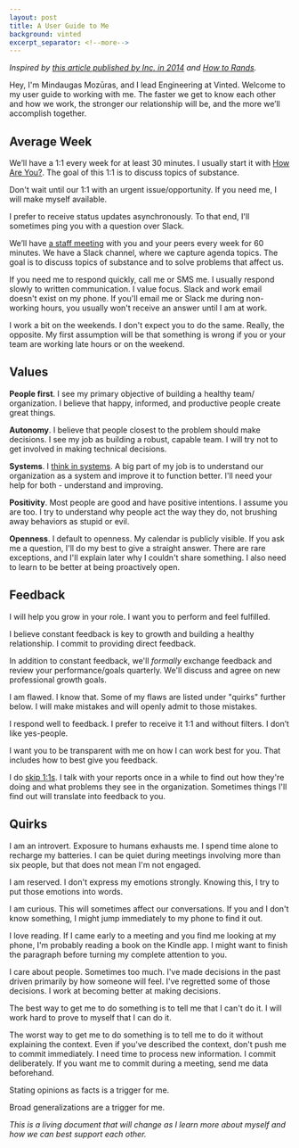 ```yaml
---
layout: post
title: A User Guide to Me
background: vinted
excerpt_separator: <!--more-->
---
```


_Inspired by [this article published by Inc. in 2014](https://www.inc.com/the-build-network/to-make-your-management-style-clear-create-a-users-manual.html) and [How to Rands](http://randsinrepose.com/archives/how-to-rands/)._

Hey, I'm Mindaugas Mozūras, and I lead Engineering at Vinted. Welcome to my user guide to working with me. The faster we get to know each other and how we work, the stronger our relationship will be, and the more we’ll accomplish together.

<!--more-->

## Average Week

We’ll have a 1:1 every week for at least 30 minutes. I usually start it with [How Are You?](http://randsinrepose.com/archives/the-update-the-vent-and-the-disaster/). The goal of this 1:1 is to discuss topics of substance.

Don't wait until our 1:1 with an urgent issue/opportunity. If you need me, I will make myself available.

I prefer to receive status updates asynchronously. To that end, I'll sometimes ping you with a question over Slack.

We’ll have [a staff meeting](http://randsinrepose.com/archives/gossip-rumors-and-lies/) with you and your peers every week for 60 minutes. We have a Slack channel, where we capture agenda topics. The goal is to discuss topics of substance and to solve problems that affect us.

If you need me to respond quickly, call me or SMS me. I usually respond slowly to written communication. I value focus. Slack and work email doesn't exist on my phone. If you'll email me or Slack me during non-working hours, you usually won't receive an answer until I am at work.

I work a bit on the weekends. I don't expect you to do the same. Really, the opposite. My first assumption will be that something is wrong if you or your team are working late hours or on the weekend.

## Values

**People first**. I see my primary objective of building a healthy team/ organization. I believe that happy, informed, and productive people create great things.

**Autonomy**. I believe that people closest to the problem should make decisions. I see my job as building a robust, capable team. I will try not to get involved in making technical decisions.

**Systems**. I [think in systems](https://www.goodreads.com/book/show/3828902-thinking-in-systems). A big part of my job is to understand our organization as a system and improve it to function better. I'll need your help for both - understand and improving.

**Positivity**. Most people are good and have positive intentions. I assume you are too. I try to understand why people act the way they do, not brushing away behaviors as stupid or evil.

**Openness**. I default to openness. My calendar is publicly visible. If you ask me a question, I'll do my best to give a straight answer. There are rare exceptions, and I'll explain later why I couldn't share something. I also need to learn to be better at being proactively open.

## Feedback

I will help you grow in your role. I want you to perform and feel fulfilled.

I believe constant feedback is key to growth and building a healthy relationship. I commit to providing direct feedback.

In addition to constant feedback, we'll _formally_ exchange feedback and review your performance/goals quarterly. We'll discuss and agree on new professional growth goals.

I am flawed. I know that. Some of my flaws are listed under "quirks" further below. I will make mistakes and will openly admit to those mistakes.

I respond well to feedback. I prefer to receive it 1:1 and without filters. I don’t like yes-people.

I want you to be transparent with me on how I can work best for you. That includes how to best give you feedback.

I do [skip 1:1s](http://www.businessinsider.com/skip-level-meetings-2012-6). I talk with your reports once in a while to find out how they're doing and what problems they see in the organization. Sometimes things I'll find out will translate into feedback to you.

## Quirks

I am an introvert. Exposure to humans exhausts me. I spend time alone to recharge my batteries. I can be quiet during meetings involving more than six people, but that does not mean I'm not engaged.

I am reserved. I don't express my emotions strongly. Knowing this, I try to put those emotions into words.

I am curious. This will sometimes affect our conversations. If you and I don't know something, I might jump immediately to my phone to find it out.

I love reading. If I came early to a meeting and you find me looking at my phone, I'm probably reading a book on the Kindle app. I might want to finish the paragraph before turning my complete attention to you.

I care about people. Sometimes too much. I've made decisions in the past driven primarily by how someone will feel. I've regretted some of those decisions. I work at becoming better at making decisions.

The best way to get me to do something is to tell me that I can't do it. I will work hard to prove to myself that I can do it.

The worst way to get me to do something is to tell me to do it without explaining the context. Even if you've described the context, don't push me to commit immediately. I need time to process new information. I commit deliberately. If you want me to commit during a meeting, send me data beforehand.

Stating opinions as facts is a trigger for me.

Broad generalizations are a trigger for me.

_This is a living document that will change as I learn more about myself and how we can best support each other._

